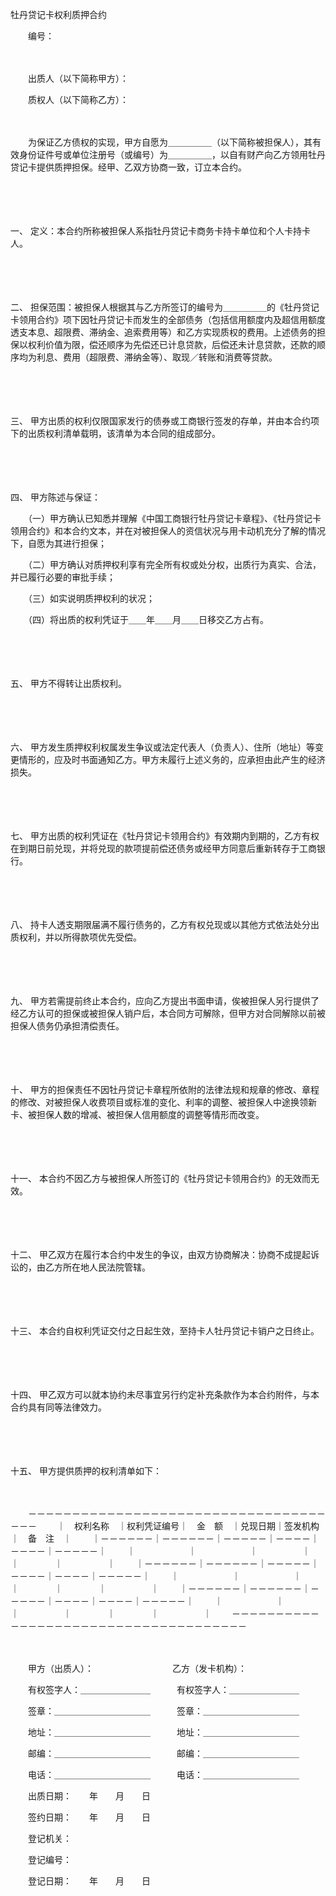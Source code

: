 



牡丹贷记卡权利质押合约



 

　　编号：

　　

　　出质人（以下简称甲方）：

　　质权人（以下简称乙方）：

　　

　　为保证乙方债权的实现，甲方自愿为＿＿＿＿＿（以下简称被担保人），其有效身份证件号或单位注册号（或编号）为＿＿＿＿＿，以自有财产向乙方领用牡丹贷记卡提供质押担保。经甲、乙双方协商一致，订立本合约。

　　

　　

一、
定义：本合约所称被担保人系指牡丹贷记卡商务卡持卡单位和个人卡持卡人。

　　

　　

二、
担保范围：被担保人根据其与乙方所签订的编号为＿＿＿＿＿的《牡丹贷记卡领用合约》项下因牡丹贷记卡而发生的全部债务（包括信用额度内及超信用额度透支本息、超限费、滞纳金、追索费用等）和乙方实现质权的费用。上述债务的担保以权利价值为限，偿还顺序为先偿还已计息贷款，后偿还未计息贷款，还款的顺序均为利息、费用（超限费、滞纳金等）、取现／转账和消费等贷款。

　　

　　

三、
甲方出质的权利仅限国家发行的债券或工商银行签发的存单，并由本合约项下的出质权利清单载明，该清单为本合同的组成部分。

　　

　　

四、
甲方陈述与保证：

　　（一）甲方确认已知悉并理解《中国工商银行牡丹贷记卡章程》、《牡丹贷记卡领用合约》和本合约文本，并在对被担保人的资信状况与用卡动机充分了解的情况下，自愿为其进行担保；

　　（二）甲方确认对质押权利享有完全所有权或处分权，出质行为真实、合法，并已履行必要的审批手续；

　　（三）如实说明质押权利的状况；

　　（四）将出质的权利凭证于＿＿年＿＿月＿＿日移交乙方占有。

　　

　　

五、
甲方不得转让出质权利。

　　

　　

六、
甲方发生质押权利权属发生争议或法定代表人（负责人）、住所（地址）等变更情形的，应及时书面通知乙方。甲方未履行上述义务的，应承担由此产生的经济损失。

　　

　　

七、
甲方出质的权利凭证在《牡丹贷记卡领用合约》有效期内到期的，乙方有权在到期日前兑现，并将兑现的款项提前偿还债务或经甲方同意后重新转存于工商银行。

　　

　　

八、
持卡人透支期限届满不履行债务的，乙方有权兑现或以其他方式依法处分出质权利，并以所得款项优先受偿。

　　

　　

九、
甲方若需提前终止本合约，应向乙方提出书面申请，俟被担保人另行提供了经乙方认可的担保或被担保人销户后，本合同方可解除，但甲方对合同解除以前被担保人债务仍承担清偿责任。

　　

　　

十、
甲方的担保责任不因牡丹贷记卡章程所依附的法律法规和规章的修改、章程的修改、对被担保人收费项目或标准的变化、利率的调整、被担保人中途换领新卡、被担保人数的增减、被担保人信用额度的调整等情形而改变。

　　

　　

十一、
本合约不因乙方与被担保人所签订的《牡丹贷记卡领用合约》的无效而无效。

　　

　　

十二、
甲乙双方在履行本合约中发生的争议，由双方协商解决：协商不成提起诉讼的，由乙方所在地人民法院管辖。

　　

　　

十三、
本合约自权利凭证交付之日起生效，至持卡人牡丹贷记卡销户之日终止。

　　

　　

十四、
甲乙双方可以就本协约未尽事宜另行约定补充条款作为本合约附件，与本合约具有同等法律效力。

　　

　　

十五、
甲方提供质押的权利清单如下：

　　


　　－－－－－－－－－－－－－－－－－－－－－－－－－－－－－－－－－－－－－
　　｜　权利名称　｜权利凭证编号｜　金　额　｜兑现日期｜签发机构｜　备　注　｜
　　｜－－－－－－｜－－－－－－｜－－－－－｜－－－－｜－－－－｜－－－－－｜
　　｜　　　　　　｜　　　　　　｜　　　　　｜　　　　｜　　　　｜　　　　　｜
　　｜－－－－－－｜－－－－－－｜－－－－－｜－－－－｜－－－－｜－－－－－｜
　　｜　　　　　　｜　　　　　　｜　　　　　｜　　　　｜　　　　｜　　　　　｜
　　｜－－－－－－｜－－－－－－｜－－－－－｜－－－－｜－－－－｜－－－－－｜
　　｜　　　　　　｜　　　　　　｜　　　　　｜　　　　｜　　　　｜　　　　　｜
　　－－－－－－－－－－－－－－－－－－－－－－－－－－－－－－－－－－－－－
　　
　　

　　

　　甲方（出质人）：　　　　　　　　　乙方（发卡机构）：　　

　　有权签字人：＿＿＿＿＿＿＿＿　　　有权签字人：＿＿＿＿＿＿＿＿

　　签章：＿＿＿＿＿＿＿＿＿＿＿　　　签章：＿＿＿＿＿＿＿＿＿＿＿

　　地址：＿＿＿＿＿＿＿＿＿＿＿　　　地址：＿＿＿＿＿＿＿＿＿＿＿

　　邮编：＿＿＿＿＿＿＿＿＿＿＿　　　邮编：＿＿＿＿＿＿＿＿＿＿＿

　　电话：＿＿＿＿＿＿＿＿＿＿＿　　　电话：＿＿＿＿＿＿＿＿＿＿＿　　

　　出质日期：　　年　　月　　日　　　

　　签约日期：　　年　　月　　日　　

　　登记机关：

　　登记编号：

　　登记日期：　　年　　月　　日

　　